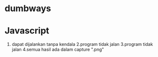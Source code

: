 # dumbways
# Javascript

1. dapat dijalankan tanpa kendala 2.program tidak jalan 3.program tidak jalan 4.semua hasil ada dalam capture ".png" 
